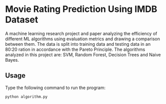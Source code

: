 # Movie Rating Prediction Using IMDB Dataset

A machine learning research project and paper analyzing the efficiency of different ML algorithms using evaluation metrics and drawing a comparison between them.
The data is split into training data and testing data in an 80:20 ration in accordance with the Pareto Principle.
The algorithms analyzed in this project are: SVM, Random Forest, Decision Trees and Naive Bayes.

## Usage
Type the following command to run the program:
```python
python algorithm.py
```

